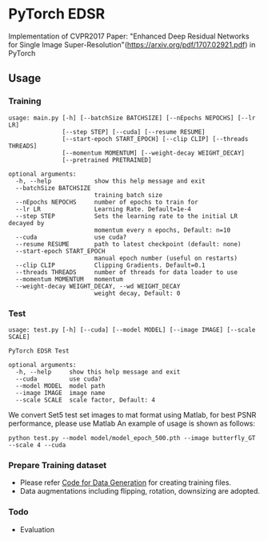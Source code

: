# PyTorch EDSR
Implementation of CVPR2017 Paper: "Enhanced Deep Residual Networks for Single Image Super-Resolution"(https://arxiv.org/pdf/1707.02921.pdf) in PyTorch

## Usage
### Training
```
usage: main.py [-h] [--batchSize BATCHSIZE] [--nEpochs NEPOCHS] [--lr LR]
               [--step STEP] [--cuda] [--resume RESUME]
               [--start-epoch START_EPOCH] [--clip CLIP] [--threads THREADS]
               [--momentum MOMENTUM] [--weight-decay WEIGHT_DECAY]
               [--pretrained PRETRAINED]
               
optional arguments:
  -h, --help            show this help message and exit
  --batchSize BATCHSIZE
                        training batch size
  --nEpochs NEPOCHS     number of epochs to train for
  --lr LR               Learning Rate. Default=1e-4
  --step STEP           Sets the learning rate to the initial LR decayed by
                        momentum every n epochs, Default: n=10
  --cuda                use cuda?
  --resume RESUME       path to latest checkpoint (default: none)
  --start-epoch START_EPOCH
                        manual epoch number (useful on restarts)
  --clip CLIP           Clipping Gradients. Default=0.1
  --threads THREADS     number of threads for data loader to use
  --momentum MOMENTUM   momentum
  --weight-decay WEIGHT_DECAY, --wd WEIGHT_DECAY
                        weight decay, Default: 0

```


### Test
```
usage: test.py [-h] [--cuda] [--model MODEL] [--image IMAGE] [--scale SCALE]

PyTorch EDSR Test

optional arguments:
  -h, --help     show this help message and exit
  --cuda         use cuda?
  --model MODEL  model path
  --image IMAGE  image name
  --scale SCALE  scale factor, Default: 4
```
We convert Set5 test set images to mat format using Matlab, for best PSNR performance, please use Matlab
An example of usage is shown as follows:
```
python test.py --model model/model_epoch_500.pth --image butterfly_GT --scale 4 --cuda
```

### Prepare Training dataset
  - Please refer [Code for Data Generation](https://github.com/twtygqyy/pytorch-edsr/tree/master/data) for creating training files.
  - Data augmentations including flipping, rotation, downsizing are adopted.


### Todo
  - Evaluation
